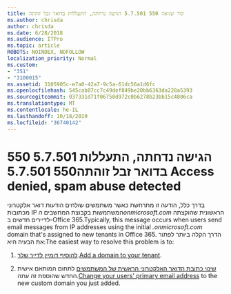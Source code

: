 ```yaml
---
title: קוד שגיאה 550 5.7.501 הגישה נדחתה, התעללות בדואר זבל זוהתה
ms.author: chrisda
author: chrisda
ms.date: 6/28/2018
ms.audience: ITPro
ms.topic: article
ROBOTS: NOINDEX, NOFOLLOW
localization_priority: Normal
ms.custom:
- "351"
- "3100015"
ms.assetid: 3105905c-e7a0-42a7-9c5a-61dc56a1d6fc
ms.openlocfilehash: 545cab07cc7c49def849be20bb6363da228a5393
ms.sourcegitcommit: 037331d71f06750d972c0b6278b23bb15c4806ca
ms.translationtype: MT
ms.contentlocale: he-IL
ms.lasthandoff: 10/18/2019
ms.locfileid: "36740142"
---
```

# <a name="550-57501-access-denied-spam-abuse-detected"></a><span data-ttu-id="9a5ce-102">550 5.7.501 הגישה נדחתה, התעללות בדואר זבל זוהתה</span><span class="sxs-lookup"><span data-stu-id="9a5ce-102">550 5.7.501 Access denied, spam abuse detected</span></span>

<span data-ttu-id="9a5ce-103">בדרך כלל, הודעה זו מתרחשת כאשר משתמשים שולחים הודעות דואר אלקטרוני מכתובות IP המשתמשות בקבוצת המחשבים *הonmicrosoft.com* הראשונית שהוקצתה לדיירים חדשים ב-Office 365.</span><span class="sxs-lookup"><span data-stu-id="9a5ce-103">Typically, this message occurs when users send email messages from IP addresses using the initial *.onmicrosoft.com* domain that's assigned to new tenants in Office 365.</span></span> <span data-ttu-id="9a5ce-104">הדרך הקלה ביותר לפתור את הבעיה היא:</span><span class="sxs-lookup"><span data-stu-id="9a5ce-104">The easiest way to resolve this problem is to:</span></span>

1. <span data-ttu-id="9a5ce-105">[להוסיף דומיין לדייר שלך](https://docs.microsoft.com//office365/admin/setup/add-domain).</span><span class="sxs-lookup"><span data-stu-id="9a5ce-105">[Add a domain to your tenant](https://docs.microsoft.com//office365/admin/setup/add-domain).</span></span>

2. <span data-ttu-id="9a5ce-106">[שינוי כתובת הדואר האלקטרוני הראשית של המשתמשים](https://docs.microsoft.com//office365/admin/add-users/change-a-user-name-and-email-address) לתחום המותאם אישית החדש שהוספת זה עתה.</span><span class="sxs-lookup"><span data-stu-id="9a5ce-106">[Change your users' primary email address](https://docs.microsoft.com//office365/admin/add-users/change-a-user-name-and-email-address) to the new custom domain you just added.</span></span>
